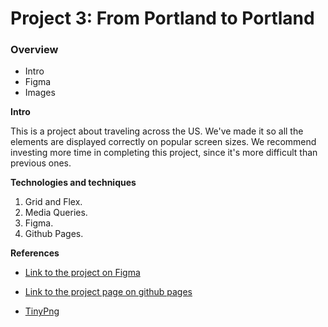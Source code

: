 # Project 3: From Portland to Portland

### Overview
* Intro
* Figma
* Images

**Intro**

This is a project about traveling across the US. We've made it so all the elements are displayed correctly on popular screen sizes. We recommend investing more time in completing this project, since it's more difficult than previous ones.

**Technologies and techniques**

1. Grid and Flex.
2. Media Queries.
3. Figma.
4. Github Pages.

**References**
	
* [Link to the project on Figma](https://www.figma.com/file/AtbNbstbxWPcMqvF061V0R/Sprint-3%3A-From-Portland-to-Portland-%7C-desktop-%2B-mobile?node-id=0%3A1)

* [Link to the project page on github pages](https://alfonzapps.github.io/web_project_3/)

* [TinyPng](https://tinypng.com/)
